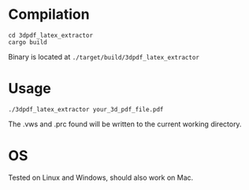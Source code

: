 # Compilation
```
cd 3dpdf_latex_extractor
cargo build
```
Binary is located at `./target/build/3dpdf_latex_extractor`

# Usage
```
./3dpdf_latex_extractor your_3d_pdf_file.pdf
```
The .vws and .prc found will be written to the current working directory.

# OS
Tested on Linux and Windows, should also work on Mac. 
